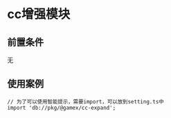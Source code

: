 # cc增强模块

## 前置条件
无

## 使用案例
```TS
// 为了可以使用智能提示，需要import，可以放到setting.ts中
import 'db://pkg/@gamex/cc-expand';

```
